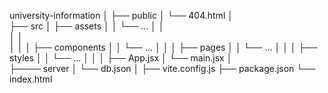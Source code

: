 university-information
│
├── public
│   └── 404.html
│   
├── src
│   ├── assets
│   │   └── ...
│   │       
│   │           
│   │
│   ├── components
│   │   └── ...
│   │
│   ├── pages
│   │   └── ...
│   │
│   ├── styles
│   │   └── ...
│   │
│   ├── App.jsx
│   └── main.jsx
│   
├──── server
│    └── db.json
│
├── vite.config.js
├── package.json
└── index.html
